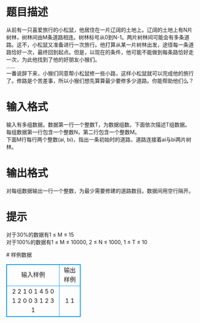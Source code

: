# 

 
 # 题目描述 
<p>
从前有一只喜爱旅行的小松鼠，他居住在一片辽阔的土地上。辽阔的土地上有N片树林，树林间由M条道路相连。树林标号从0到N-1。两片树林间可能会有多条道路。这不，小松鼠又准备进行一次旅行。他打算从某一片树林出发，途径每一条道路恰好一次，最终回到起点。但是，以现在的条件，他可能不能做到每条路恰好走一次，为此他找到了他的好朋友小猴们。<br>......<br>一番说辞下来，小猴们同意帮小松鼠修一些小路，这样小松鼠就可以完成他的旅行了。修路是个苦差事，所以小猴们想先算算最少要修多少道路。你能帮助他们么？<br></p> 

 
 # 输入格式 
<p>
输入有多组数据。数据第一行一个整数T，为数据组数。下面依次描述T组数据。<br>每组数据第一行包含一个整数N，第二行包含一个整数M。<br>下面M行每行两个整数(ai, bi)，指出一条初始时的道路，道路连接着ai与bi两片树林。<br></p> 

 
 # 输出格式 
<p>
对每组数据输出一行一个整数，为最少需要修建的道路数目。数据间用空行隔开。</p> 

 
 # 提示 
<p>
对于30%的数据有1 ≤ M ≤ 15<br>对于100%的数据有1 ≤ M ≤ 10000, 2 ≤ N ≤ 1000, 1 ≤ T ≤ 10<br></p> 
# 样例数据
<style>
        table,table tr th, table tr td { border:1px solid #0094ff; }
        table { width: 200px; min-height: 25px; line-height: 25px; text-align: center; border-collapse: collapse;}   
    </style>
<table>
	<tr>
		<td>输入样例</td>
		<td>输出样例</td>
	</tr>
<tr><td>2
2
1
0 1
4
5
0 1
2 0
0 3
1 2
3 1
</td><td>1
1</td></tr></table>
